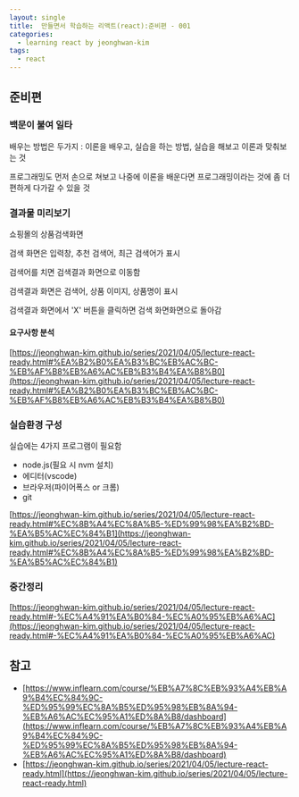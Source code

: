 ```yaml
---
layout: single
title:  만들면서 학습하는 리액트(react):준비편 - 001
categories: 
  - learning react by jeonghwan-kim
tags: 
  - react
---
```


## 준비편

### 백문이 불여 일타

배우는 방법은 두가지 : 이론을 배우고, 실습을 하는 방법, 실습을 해보고 이론과 맞춰보는 것

프로그래밍도 먼저 손으로 쳐보고 나중에 이론을 배운다면 프로그래밍이라는 것에 좀 더 편하게 다가갈 수 있을 것

### 결과물 미리보기

쇼핑몰의 상품검색화면

검색 화면은 입력창, 추천 검색어, 최근 검색어가 표시

검색어를 치면 검색결과 화면으로 이동함

검색결과 화면은 검색어, 상품 이미지, 상품명이 표시

검색결과 화면에서 'X' 버튼을 클릭하면 검색 화면화면으로 돌아감

#### 요구사항 분석

[https://jeonghwan-kim.github.io/series/2021/04/05/lecture-react-ready.html#%EA%B2%B0%EA%B3%BC%EB%AC%BC-%EB%AF%B8%EB%A6%AC%EB%B3%B4%EA%B8%B0](https://jeonghwan-kim.github.io/series/2021/04/05/lecture-react-ready.html#%EA%B2%B0%EA%B3%BC%EB%AC%BC-%EB%AF%B8%EB%A6%AC%EB%B3%B4%EA%B8%B0)

### 실습환경 구성

실습에는 4가지 프로그램이 필요함

- node.js(필요 시 nvm 설치)
- 에디터(vscode)
- 브라우저(파이어폭스 or 크롬)
- git

[https://jeonghwan-kim.github.io/series/2021/04/05/lecture-react-ready.html#%EC%8B%A4%EC%8A%B5-%ED%99%98%EA%B2%BD-%EA%B5%AC%EC%84%B1](https://jeonghwan-kim.github.io/series/2021/04/05/lecture-react-ready.html#%EC%8B%A4%EC%8A%B5-%ED%99%98%EA%B2%BD-%EA%B5%AC%EC%84%B1)

### 중간정리

[https://jeonghwan-kim.github.io/series/2021/04/05/lecture-react-ready.html#-%EC%A4%91%EA%B0%84-%EC%A0%95%EB%A6%AC](https://jeonghwan-kim.github.io/series/2021/04/05/lecture-react-ready.html#-%EC%A4%91%EA%B0%84-%EC%A0%95%EB%A6%AC)

## 참고
- [https://www.inflearn.com/course/%EB%A7%8C%EB%93%A4%EB%A9%B4%EC%84%9C-%ED%95%99%EC%8A%B5%ED%95%98%EB%8A%94-%EB%A6%AC%EC%95%A1%ED%8A%B8/dashboard](https://www.inflearn.com/course/%EB%A7%8C%EB%93%A4%EB%A9%B4%EC%84%9C-%ED%95%99%EC%8A%B5%ED%95%98%EB%8A%94-%EB%A6%AC%EC%95%A1%ED%8A%B8/dashboard)
- [https://jeonghwan-kim.github.io/series/2021/04/05/lecture-react-ready.html](https://jeonghwan-kim.github.io/series/2021/04/05/lecture-react-ready.html)